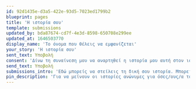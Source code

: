 ```yaml
---
id: 92d1435e-d3a5-422e-93d5-7023ed1799b2
blueprint: pages
title: 'Η ιστορία σου'
template: submissions
updated_by: bda87674-cd7f-4e3d-8598-650708e299ee
updated_at: 1646503770
display_name: 'Το όνομα που θέλεις να εμφανίζεται'
your_story: 'Η ιστορία σου'
sent_text: Υποβολή
consent: 'Δίνω τη συναίνεση μου να αναρτηθεί η ιστορία μου αυτή στον ιστότοπο whywefight.gr. Καταλαβαίνω ότι διατηρώ το δικαίωμα μου να αφαιρεθεί οπότε θέλω στέλνοντας απλά ένα μήνυμα στους διαχειριστές του ιστοτόπου.'
send_text: Υποβολή
submissions_intro: 'Εδώ μπορείς να στείλεις τη δική σου ιστορία. Μπορείς να βάλεις όποιο όνομα θέλεις.'
pin_description: 'Για να μείνουν οι ιστορίες ανώνυμες για όσες/ους/α το επιθυμούν, δεν μαζεύουμε πραγματικά ονόματα ή προσωπικά στοιχεία. Η ιστορία σου όμως θα παραμένει δική σου. Ζητούμε λοιπόν να μας δώσεις απλά ένα pin που αποτελείται από 4 ψηφία για να αποθηκευτεί μαζί με την ιστορία σου. Εάν ποτέ χρειαστεί να ζητήσεις να αφαιρεθεί ή να αλλάξει η ιστορία σου, θα μπορέσουμε μέσα από το pin αυτό να επιβεβαιώσουμε ότι εσύ την έστειλες.'
---
```

